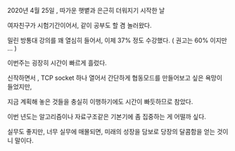 2020년 4월 25일 , 따가운 햇볕과 은근히 더워지기 시작한 날

여자친구가 시험기간이어서, 같이 공부도 할 겸 놀러왔다.

밀린 방통대 강의를 꽤 열심히 들어서, 이제 37% 정도 수강했다. ( 권고는 60% 이지만 ... )

이번주는 굉장히 시간이 빠르게 흘렀다.

신작하면서 , TCP socket 하나 열어서 간단하게 협동모드를 만들어보고 싶은 욕망이 들었지만,

지금 계획해 놓은 것들을 충실히 이행하기에도 시간이 빠듯하므로 참았다.

이번 년도는 알고리즘이나 자료구조같은 기본기에  좀 집중하는 게 어떨까 싶다.

실무도 좋지만, 너무 실무에 매몰되면, 미래의 성장을 담보로 당장의 달콤함을 얻는 것이니 말이다.

